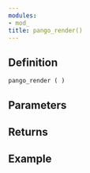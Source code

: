 ```yaml
---
modules:
- mod_
title: pango_render()
---
```


## Definition

    pango_render ( )

## Parameters

## Returns

## Example

```
```
